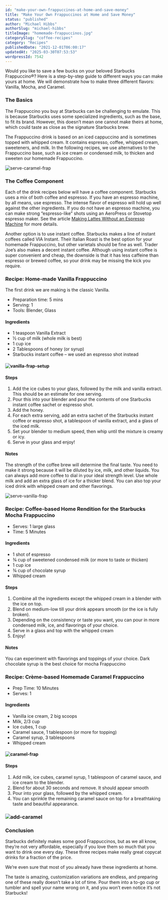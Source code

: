 ```yaml
---
id: "make-your-own-frappuccinos-at-home-and-save-money"
title: "Make Your Own Frappuccinos at Home and Save Money"
status: "published"
author: "Michael Hibbs"
authorSlug: "michael-hibbs"
titleImage: "homemade-frappuccinos.jpg"
categorySlug: "coffee-recipes"
category: "Recipes"
publishedDate: "2021-12-01T06:00:17"
updatedAt: "2025-03-30T07:53:53"
wordpressId: 7542
---
```


Would you like to save a few bucks on your beloved Starbucks Frappuccino®? Here is a step-by-step guide to different ways you can make yours at home. We will demonstrate how to make three different flavors: Vanilla, Mocha, and Caramel.

### The Basics

The Frappuccino you buy at Starbucks can be challenging to emulate. This is because Starbucks uses some specialized ingredients, such as the base, to fit its brand. However, this doesn’t mean one cannot make theirs at home, which could taste as close as the signature Starbucks brew.

The Frappuccino drink is based on an iced cappuccino and is sometimes topped with whipped cream. It contains espresso, coffee, whipped cream, sweeteners, and milk. In the following recipes, we use alternatives to the Frappuccino base, such as ice cream or condensed milk, to thicken and sweeten our homemade Frappuccino.

![serve-caramel-frap](serve-caramel-frap-650x434.jpg)

### The Coffee Component

Each of the drink recipes below will have a coffee component. Starbucks uses a mix of both coffee and espresso. If you have an espresso machine, by all means, use espresso. The intense flavor of espresso will hold up well against the other ingredients. If you do not have an espresso machine, you can make strong “espresso-like” shots using an AeroPress or Stovetop espresso maker. See the article [Making Lattes Without an Espresso Machine](/making-lattes-without-espresso-machine/) for more details.

Another option is to use instant coffee. Starbucks makes a line of instant coffees called VIA Instant. Their Italian Roast is the best option for your homemade Frappuccino, but other varietals should be fine as well. Trader Joe’s also makes a decent instant coffee. Although using instant coffee is super convenient and cheap, the downside is that it has less caffeine than espresso or brewed coffee, so your drink may be missing the kick you require.

### Recipe: Home-made Vanilla Frappuccino

The first drink we are making is the classic Vanilla.

-   Preparation time: 5 mins
-   Serving: 1
-   Tools: Blender, Glass

#### Ingredients

-   1 teaspoon Vanilla Extract
-   ½ cup of milk (whole milk is best)
-   1 cup ice
-   2 Tablespoons of honey (or syrup)
-   Starbucks instant coffee – we used an espresso shot instead

#### ![vanilla-frap-setup](vanilla-frap-setup-650x433.jpg)

#### Steps

1.  Add the ice cubes to your glass, followed by the milk and vanilla extract. This should be an estimate for one serving.
2.  Pour this into your blender and pour the contents of one Starbucks instant coffee sachet or espresso shot.
3.  Add the honey.
4.  For each extra serving, add an extra sachet of the Starbucks instant coffee or espresso shot, a tablespoon of vanilla extract, and a glass of the iced milk.
5.  Set your blender to medium speed, then whip until the mixture is creamy or icy.
6.  Serve in your glass and enjoy!

#### Notes

The strength of the coffee brew will determine the final taste. You need to make it strong because it will be diluted by ice, milk, and other liquids. You can always add more coffee to dial in your ideal strength level. Use whole milk and add an extra glass of ice for a thicker blend. You can also top your iced drink with whipped cream and other flavorings.

![serve-vanilla-frap](serve-vanilla-frap-650x434.jpg)

### Recipe: Coffee-based Home Rendition for the Starbucks Mocha Frappuccino

-   Serves: 1 large glass
-   Time: 5 Minutes

#### Ingredients

-   1 shot of espresso
-   ¾ cup of sweetened condensed milk (or more to taste or thicken)
-   1 cup ice
-   ¾ cup of chocolate syrup
-   Whipped cream

#### Steps

1.  Combine all the ingredients except the whipped cream in a blender with the ice on top.
2.  Blend on medium-low till your drink appears smooth (or the ice is fully broken).
3.  Depending on the consistency or taste you want, you can pour in more condensed milk, ice, and flavorings of your choice.
4.  Serve in a glass and top with the whipped cream
5.  Enjoy!

#### Notes

You can experiment with flavorings and toppings of your choice. Dark chocolate syrup is the best choice for mocha Frappuccino

### Recipe: Crème-based Homemade Caramel Frappuccino

-   Prep Time: 10 Minutes
-   Serves: 1

#### Ingredients

-   Vanilla ice cream, 2 big scoops
-   Milk, 2/3 cup
-   Ice cubes, 1 cup
-   Caramel sauce, 1 tablespoon (or more for topping)
-   Caramel syrup, 3 tablespoons
-   Whipped cream

#### ![caramel-frap](caramel-frap-650x434.jpg)

#### Steps

1.  Add milk, ice cubes, caramel syrup, 1 tablespoon of caramel sauce, and ice cream to the blender.
2.  Blend for about 30 seconds and remove. It should appear smooth
3.  Pour into your glass, followed by the whipped cream.
4.  You can sprinkle the remaining caramel sauce on top for a breathtaking taste and beautiful appearance.

### ![add-caramel](add-caramel-650x434.jpg)

### Conclusion

Starbucks definitely makes some good Frappuccinos, but as we all know, they’re not very affordable, especially if you love them so much that you want to drink one every day. These three recipes make really great copycat drinks for a fraction of the price.

We’re even sure that most of you already have these ingredients at home.

The taste is amazing, customization variations are endless, and preparing one of these really doesn’t take a lot of time. Pour them into a to-go cup or tumbler and spell your name wrong on it, and you won’t even notice it’s not Starbucks!
